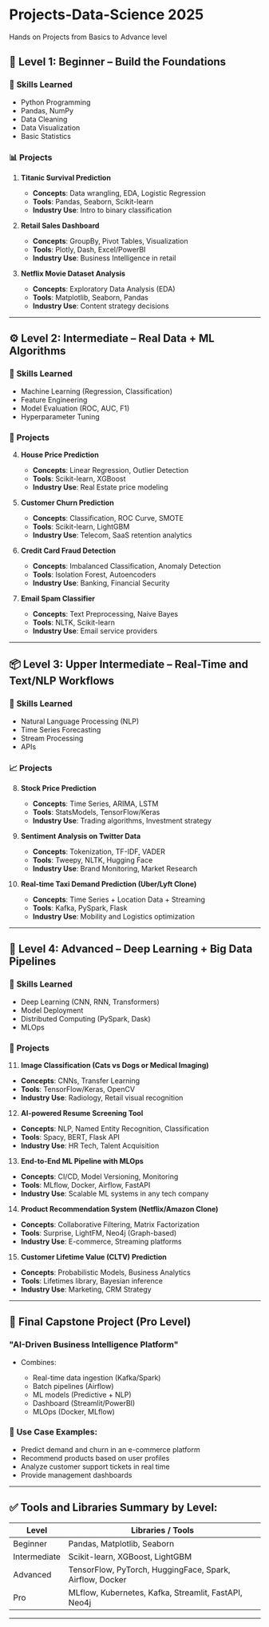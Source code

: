 # Projects-Data-Science 2025
Hands on Projects from Basics to Advance level

## 🚀 **Level 1: Beginner – Build the Foundations**

### 🔧 **Skills Learned**

* Python Programming
* Pandas, NumPy
* Data Cleaning
* Data Visualization
* Basic Statistics

### 📊 **Projects**

1. **Titanic Survival Prediction**

   * **Concepts**: Data wrangling, EDA, Logistic Regression
   * **Tools**: Pandas, Seaborn, Scikit-learn
   * **Industry Use**: Intro to binary classification

2. **Retail Sales Dashboard**

   * **Concepts**: GroupBy, Pivot Tables, Visualization
   * **Tools**: Plotly, Dash, Excel/PowerBI
   * **Industry Use**: Business Intelligence in retail

3. **Netflix Movie Dataset Analysis**

   * **Concepts**: Exploratory Data Analysis (EDA)
   * **Tools**: Matplotlib, Seaborn, Pandas
   * **Industry Use**: Content strategy decisions

---

## ⚙️ **Level 2: Intermediate – Real Data + ML Algorithms**

### 🔧 **Skills Learned**

* Machine Learning (Regression, Classification)
* Feature Engineering
* Model Evaluation (ROC, AUC, F1)
* Hyperparameter Tuning

### 🧠 **Projects**

4. **House Price Prediction**

   * **Concepts**: Linear Regression, Outlier Detection
   * **Tools**: Scikit-learn, XGBoost
   * **Industry Use**: Real Estate price modeling

5. **Customer Churn Prediction**

   * **Concepts**: Classification, ROC Curve, SMOTE
   * **Tools**: Scikit-learn, LightGBM
   * **Industry Use**: Telecom, SaaS retention analytics

6. **Credit Card Fraud Detection**

   * **Concepts**: Imbalanced Classification, Anomaly Detection
   * **Tools**: Isolation Forest, Autoencoders
   * **Industry Use**: Banking, Financial Security

7. **Email Spam Classifier**

   * **Concepts**: Text Preprocessing, Naive Bayes
   * **Tools**: NLTK, Scikit-learn
   * **Industry Use**: Email service providers

---

## 📦 **Level 3: Upper Intermediate – Real-Time and Text/NLP Workflows**

### 🔧 **Skills Learned**

* Natural Language Processing (NLP)
* Time Series Forecasting
* Stream Processing
* APIs

### 📈 **Projects**

8. **Stock Price Prediction**

   * **Concepts**: Time Series, ARIMA, LSTM
   * **Tools**: StatsModels, TensorFlow/Keras
   * **Industry Use**: Trading algorithms, Investment strategy

9. **Sentiment Analysis on Twitter Data**

   * **Concepts**: Tokenization, TF-IDF, VADER
   * **Tools**: Tweepy, NLTK, Hugging Face
   * **Industry Use**: Brand Monitoring, Market Research

10. **Real-time Taxi Demand Prediction (Uber/Lyft Clone)**

    * **Concepts**: Time Series + Location Data + Streaming
    * **Tools**: Kafka, PySpark, Flask
    * **Industry Use**: Mobility and Logistics optimization

---

## 🤖 **Level 4: Advanced – Deep Learning + Big Data Pipelines**

### 🔧 **Skills Learned**

* Deep Learning (CNN, RNN, Transformers)
* Model Deployment
* Distributed Computing (PySpark, Dask)
* MLOps

### 🧪 **Projects**

11. **Image Classification (Cats vs Dogs or Medical Imaging)**

* **Concepts**: CNNs, Transfer Learning
* **Tools**: TensorFlow/Keras, OpenCV
* **Industry Use**: Radiology, Retail visual recognition

12. **AI-powered Resume Screening Tool**

* **Concepts**: NLP, Named Entity Recognition, Classification
* **Tools**: Spacy, BERT, Flask API
* **Industry Use**: HR Tech, Talent Acquisition

13. **End-to-End ML Pipeline with MLOps**

* **Concepts**: CI/CD, Model Versioning, Monitoring
* **Tools**: MLflow, Docker, Airflow, FastAPI
* **Industry Use**: Scalable ML systems in any tech company

14. **Product Recommendation System (Netflix/Amazon Clone)**

* **Concepts**: Collaborative Filtering, Matrix Factorization
* **Tools**: Surprise, LightFM, Neo4j (Graph-based)
* **Industry Use**: E-commerce, Streaming platforms

15. **Customer Lifetime Value (CLTV) Prediction**

* **Concepts**: Probabilistic Models, Business Analytics
* **Tools**: Lifetimes library, Bayesian inference
* **Industry Use**: Marketing, CRM Strategy

---

## 🏁 Final Capstone Project (Pro Level)

### **"AI-Driven Business Intelligence Platform"**

* Combines:

  * Real-time data ingestion (Kafka/Spark)
  * Batch pipelines (Airflow)
  * ML models (Predictive + NLP)
  * Dashboard (Streamlit/PowerBI)
  * MLOps (Docker, MLflow)

### 🧩 **Use Case Examples**:

* Predict demand and churn in an e-commerce platform
* Recommend products based on user profiles
* Analyze customer support tickets in real time
* Provide management dashboards

---

## ✅ Tools and Libraries Summary by Level:

| Level        | Libraries / Tools                                        |
| ------------ | -------------------------------------------------------- |
| Beginner     | Pandas, Matplotlib, Seaborn                              |
| Intermediate | Scikit-learn, XGBoost, LightGBM                          |
| Advanced     | TensorFlow, PyTorch, HuggingFace, Spark, Airflow, Docker |
| Pro          | MLflow, Kubernetes, Kafka, Streamlit, FastAPI, Neo4j     |

---

